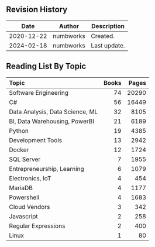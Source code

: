 ## Revision History

|Date|Author|Description|
|---|---|---|
|2020-12-22|numbworks|Created.|
|2024-02-18|numbworks|Last update.|

## Reading List By Topic

| Topic                           |   Books |   Pages |
|:--------------------------------|--------:|--------:|
| Software Engineering            |      74 |   20290 |
| C#                              |      56 |   16449 |
| Data Analysis, Data Science, ML |      32 |    8105 |
| BI, Data Warehousing, PowerBI   |      21 |    6189 |
| Python                          |      19 |    4385 |
| Development Tools               |      13 |    2942 |
| Docker                          |      12 |    1724 |
| SQL Server                      |       7 |    1955 |
| Entrepreneurship, Learning      |       6 |    1079 |
| Electronics, IoT                |       4 |     454 |
| MariaDB                         |       4 |    1177 |
| Powershell                      |       4 |    1683 |
| Cloud Vendors                   |       3 |     342 |
| Javascript                      |       2 |     258 |
| Regular Expressions             |       2 |     400 |
| Linux                           |       1 |      80 |
